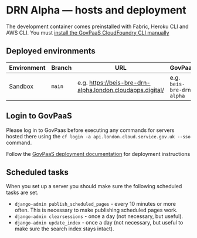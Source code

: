 # DRN Alpha — hosts and deployment

The development container comes preinstalled with Fabric, Heroku CLI and AWS CLI. You must [install the GovPaaS CloudFoundry
CLI manually](https://github.com/cloudfoundry/cli/wiki/V7-CLI-Installation-Guide)

## Deployed environments

| Environment | Branch | URL                                                       | GovPaaS                   |
| ----------- | ------ | --------------------------------------------------------- | ------------------------- |
| Sandbox     | `main` | e.g. https://beis-bre-drn-alpha.london.cloudapps.digital/ | e.g. `beis-bre-drn-alpha` |

## Login to GovPaaS

Please log in to GovPaas before executing any commands for servers hosted there
using the `cf login -a api.london.cloud.service.gov.uk --sso` command.

Follow the [GovPaaS deployment documentation](https://docs.cloud.service.gov.uk/deploying_apps.html#deploy-a-django-app)
for deployment instructions

## Scheduled tasks

When you set up a server you should make sure the following scheduled tasks are set.

- `django-admin publish_scheduled_pages` - every 10 minutes or more often. This is necessary to make publishing scheduled pages work.
- `django-admin clearsessions` - once a day (not necessary, but useful).
- `django-admin update_index` - once a day (not necessary, but useful to make sure the search index stays intact).
